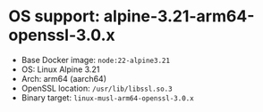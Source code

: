 # OS support: alpine-3.21-arm64-openssl-3.0.x

- Base Docker image: `node:22-alpine3.21`
- OS: Linux Alpine 3.21
- Arch: arm64 (aarch64)
- OpenSSL location: `/usr/lib/libssl.so.3`
- Binary target: `linux-musl-arm64-openssl-3.0.x`
